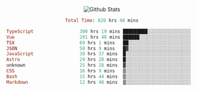 <!DOCTYPE html>
<body>
<div align="center">
  
  ![Github Stats](https://github-readme-stats.vercel.app/api?username=verycrunchy&show_icons=true&theme=radical)

<!--START_SECTION:waka-->

```ruby
Total Time: 820 hrs 48 mins

TypeScript                 300 hrs 19 mins █████████░░░░░░░░░░░░░░░░   36.60 %
Vue                        201 hrs 48 mins ██████░░░░░░░░░░░░░░░░░░░   24.59 %
TSX                        69 hrs 1 mins   ██░░░░░░░░░░░░░░░░░░░░░░░   08.41 %
JSON                       50 hrs 9 mins   █▓░░░░░░░░░░░░░░░░░░░░░░░   06.11 %
JavaScript                 30 hrs 37 mins  █░░░░░░░░░░░░░░░░░░░░░░░░   03.73 %
Astro                      29 hrs 28 mins  █░░░░░░░░░░░░░░░░░░░░░░░░   03.59 %
unknown                    25 hrs 28 mins  ▓░░░░░░░░░░░░░░░░░░░░░░░░   03.10 %
CSS                        16 hrs 9 mins   ▒░░░░░░░░░░░░░░░░░░░░░░░░   01.97 %
Bash                       15 hrs 44 mins  ▒░░░░░░░░░░░░░░░░░░░░░░░░   01.92 %
Markdown                   12 hrs 48 mins  ▒░░░░░░░░░░░░░░░░░░░░░░░░   01.56 %
```

<!--END_SECTION:waka-->
</div>
</body>
</html>

